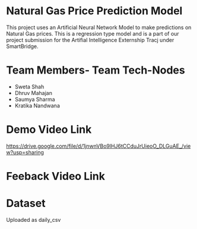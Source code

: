 # Natural Gas Price Prediction Model
This project uses an Artificial Neural Network Model to make predictions on Natural Gas prices. This is a regression
type model and is a part of our project submission for the Artifial Intelligence Externship Tracj under SmartBridge.


# Team Members- Team Tech-Nodes

- Sweta Shah 
- Dhruv Mahajan
- Saumya Sharma
- Kratika Nandwana

# Demo Video Link
https://drive.google.com/file/d/1jnwnVBo9lHJ6tCCduJrUieoO_DLGuAE_/view?usp=sharing

# Feeback Video Link


# Dataset
Uploaded as daily_csv
